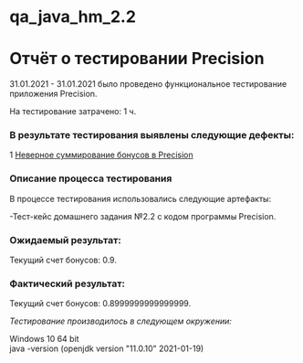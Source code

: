 # qa_java_hm_2.2
# Отчёт о тестировании Precision #


31.01.2021 - 31.01.2021 было проведено функциональное тестирование приложения Precision.

На тестирование затрачено: 1 ч.

 ### В результате тестирования выявлены следующие дефекты: ###

1 [ Неверное суммирование бонусов в  Precision ](https://github.com/stasyshum/qa_java_hm_2.2/issues/1 )  



### Описание процесса тестирования
В процессе тестирования использовались следующие артефакты:

-Тест-кейс домашнего задания №2.2 с кодом программы Precision.  



### Ожидаемый результат:  
Текущий счет бонусов: 0.9.

### Фактический результат:
Текущий счет бонусов: 0.8999999999999999.

*Тестирование производилось в следующем окружении:*

Windows 10 64 bit  
java -version (openjdk version "11.0.10" 2021-01-19)
